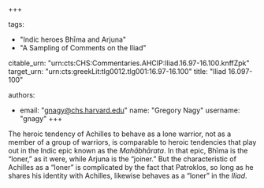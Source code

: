 +++

tags:
- "Indic heroes Bhīma and Arjuna"
- "A Sampling of Comments on the Iliad"

citable_urn: "urn:cts:CHS:Commentaries.AHCIP:Iliad.16.97-16.100.knffZpk"
target_urn: "urn:cts:greekLit:tlg0012.tlg001:16.97-16.100"
title: "Iliad 16.097-100"

authors:
- email: "gnagy@chs.harvard.edu"
  name: "Gregory Nagy"
  username: "gnagy"
+++

<p>The heroic tendency of Achilles to behave as a lone warrior, not as a member of a group of warriors, is comparable to heroic tendencies that play out in the Indic epic known as the <em>Mahābhārata</em>. In that epic, Bhīma is the “loner,” as it were, while Arjuna is the “joiner.” But the characteristic of Achilles as a “loner” is complicated by the fact that Patroklos, so long as he shares his identity with Achilles, likewise behaves as a “loner” in the <em>Iliad</em>.  </p>